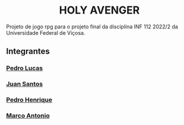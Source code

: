 <h1 align="center">
	HOLY AVENGER
</h1>
<p>
	Projeto de jogo rpg para o projeto final da disciplina INF 112 2022/2 da Universidade Federal de Viçosa.
</p>
</div>
<h2>Integrantes</h2>
<h3><a href="https://github.com/pedro-lucas-martins">Pedro Lucas</h3>
<h3><a href="https://github.com/ojuans">Juan Santos</h3>
<h3><a href="https://github.com/Pedrohbcarvalho">Pedro Henrique</h3>
<h3><a href="https://github.com/Calambau">Marco Antonio</h3>
